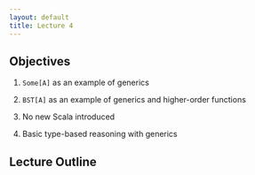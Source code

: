 ```yaml
---
layout: default
title: Lecture 4
---
```


Objectives
----------

1. `Some[A]` as an example of generics

1. `BST[A]` as an example of generics and higher-order functions

1. No new Scala introduced

1. Basic type-based reasoning with generics

Lecture Outline
---------------
